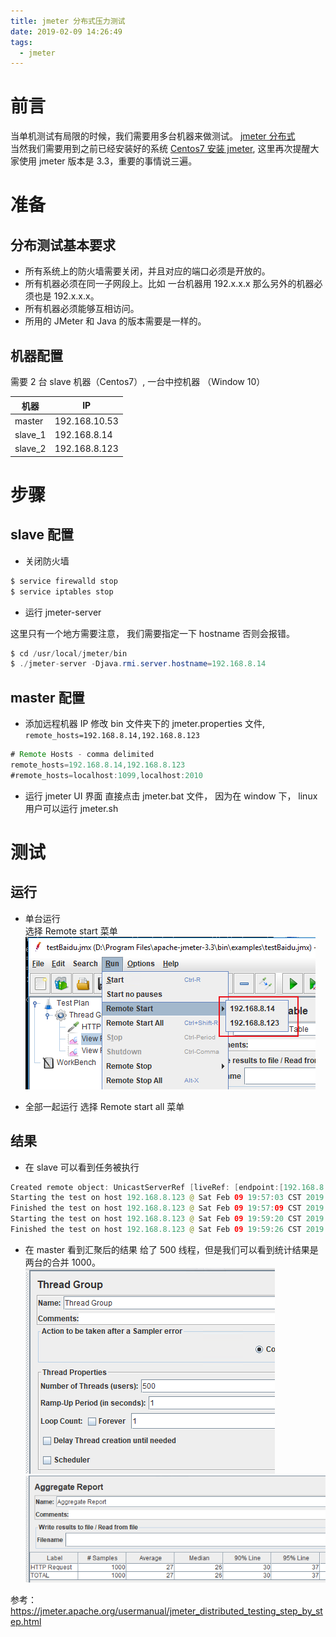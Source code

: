 ```yaml
---
title: jmeter 分布式压力测试
date: 2019-02-09 14:26:49
tags:
  - jmeter
---
```


# 前言

当单机测试有局限的时候，我们需要用多台机器来做测试。 [jmeter 分布式](http://jmeter.apache.org/usermanual/jmeter_distributed_testing_step_by_step.html)  
当然我们需要用到之前已经安装好的系统 [Centos7 安装 jmeter](https://wz2cool.github.io/2019/02/09/jmeter1/),
这里再次提醒大家使用 jmeter 版本是 3.3，重要的事情说三遍。

# 准备

## 分布测试基本要求

- 所有系统上的防火墙需要关闭，并且对应的端口必须是开放的。
- 所有机器必须在同一子网段上。比如 一台机器用 192.x.x.x 那么另外的机器必须也是 192.x.x.x。
- 所有机器必须能够互相访问。
- 所用的 JMeter 和 Java 的版本需要是一样的。

## 机器配置

需要 2 台 slave 机器（Centos7）, 一台中控机器 （Window 10）

| 机器    | IP            |
| ------- | ------------- |
| master  | 192.168.10.53 |
| slave_1 | 192.168.8.14  |
| slave_2 | 192.168.8.123 |

# 步骤

## slave 配置

- 关闭防火墙

```java
$ service firewalld stop
$ service iptables stop
```

- 运行 jmeter-server

这里只有一个地方需要注意， 我们需要指定一下 hostname 否则会报错。

```java
$ cd /usr/local/jmeter/bin
$ ./jmeter-server -Djava.rmi.server.hostname=192.168.8.14
```

## master 配置

- 添加远程机器 IP
  修改 bin 文件夹下的 jmeter.properties 文件, `remote_hosts=192.168.8.14,192.168.8.123`

```java
# Remote Hosts - comma delimited
remote_hosts=192.168.8.14,192.168.8.123
#remote_hosts=localhost:1099,localhost:2010
```

- 运行 jmeter UI 界面
  直接点击 jmeter.bat 文件， 因为在 window 下， linux 用户可以运行 jmeter.sh

# 测试

## 运行

- 单台运行  
  选择 Remote start 菜单
  ![jmeter_remote_start](https://raw.githubusercontent.com/wz2cool/markdownPhotos/master/res/jmeter_remote_start.png)

- 全部一起运行
  选择 Remote start all 菜单

## 结果

- 在 slave 可以看到任务被执行

```java
Created remote object: UnicastServerRef [liveRef: [endpoint:[192.168.8.123:59906](local),objID:[-3b632aff:168d21e3af0:-7fff, 7021558400555619249]]]
Starting the test on host 192.168.8.123 @ Sat Feb 09 19:57:03 CST 2019 (1549713423638)
Finished the test on host 192.168.8.123 @ Sat Feb 09 19:57:09 CST 2019 (1549713429469)
Starting the test on host 192.168.8.123 @ Sat Feb 09 19:59:20 CST 2019 (1549713560420)
Finished the test on host 192.168.8.123 @ Sat Feb 09 19:59:26 CST 2019 (1549713566724)
```

- 在 master 看到汇聚后的结果
  给了 500 线程，但是我们可以看到统计结果是两台的合并 1000。  
  ![jmeter_master_1](https://raw.githubusercontent.com/wz2cool/markdownPhotos/master/res/jmeter_master_1.png)  
  ![jmeter_master_2](https://raw.githubusercontent.com/wz2cool/markdownPhotos/master/res/jmeter_master_2.png)

参考：
https://jmeter.apache.org/usermanual/jmeter_distributed_testing_step_by_step.html
